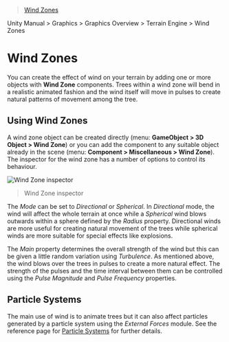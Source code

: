 > [Wind Zones](http://docs.unity3d.com/Manual/terrain-WindZones.html)

Unity Manual > Graphics > Graphics Overview > Terrain Engine > Wind Zones

# Wind Zones
You can create the effect of wind on your terrain by adding one or more objects with **Wind Zone** components. Trees within a wind zone will bend in a realistic animated fashion and the wind itself will move in pulses to create natural patterns of movement among the tree.

## Using Wind Zones

A wind zone object can be created directly (menu: **GameObject > 3D Object > Wind Zone**) or you can add the component to any suitable object already in the scene (menu: **Component > Miscellaneous > Wind Zone**). The inspector for the wind zone has a number of options to control its behaviour.

![Wind Zone inspector](http://docs.unity3d.com/uploads/Main/WindZoneInsp.png)
> Wind Zone inspector

The _Mode_ can be set to _Directional_ or _Spherical_. In _Directional_ mode, the wind will affect the whole terrain at once while a _Spherical_ wind blows outwards within a sphere defined by the _Radius_ property. Directional winds are more useful for creating natural movement of the trees while spherical winds are more suitable for special effects like explosions.

The _Main_ property determines the overall strength of the wind but this can be given a little random variation using _Turbulence_. As mentioned above, the wind blows over the trees in pulses to create a more natural effect. The strength of the pulses and the time interval between them can be controlled using the _Pulse Magnitude_ and _Pulse Frequency_ properties.

## Particle Systems

The main use of wind is to animate trees but it can also affect particles generated by a particle system using the _External Forces_ module. See the reference page for [Particle Systems](http://docs.unity3d.com/Manual/class-ParticleSystem.html) for further details.
